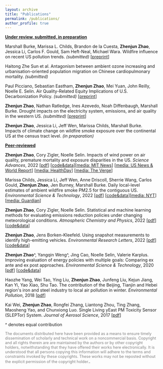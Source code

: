 ```yaml
---
layout: archive
title: "Publications"
permalink: /publications/
author_profile: true
---
```


<!--{% if author.googlescholar %}
  You can also find my articles on <u><a href="{{author.googlescholar}}">my Google Scholar profile</a>.</u>
{% endif %}

{% include base_path %}

{% for post in site.publications reversed %}
  {% include archive-single.html %}
{% endfor %}
-->

<!--- \* denotes equally contributing authors -->


**<ins>Under review, submitted, in preparation</ins>**

Marshall Burke, Marissa L. Childs, Brandon de la Cuesta, **Zhenjun Zhao**, Jessica Li, Carlos F. Gould, Sam Heft-Neal, Michael Wara. Wildfire influence on recent US pollution trends. *(submitted)* \[[preprint](https://eartharxiv.org/repository/view/4840/)\]

Haitong Zhe Sun et al. Antagonism between ambient ozone increasing and urbanisation-oriented population migration on Chinese cardiopulmonary mortality. *(submitted)* 

Paul Picciano, Sebastian Eastham, **Zhenjun Zhao**, Mei Yuan, John Reilly, Noelle E. Selin. Air Quality-Related Equity Implications of U.S. Decarbonization Policy. *(submitted)* \[[preprint](https://eartharxiv.org/repository/view/4591/)\]

**Zhenjun Zhao**, Nathan Ratledge, Ines Azevedo, Noah Diffenbaugh, Marshall Burke. Drought impacts on the electricity system, emissions, and air quality in the western US.  *(submitted)* \[[preprint](https://doi.org/10.31223/X5ZM1P)\]

**Zhenjun Zhao**, Jessica Li, Jeff Wen, Marissa Childs, Marshall Burke. Impacts of climate change on wildfire smoke exposure over the continental US at the census tract level. *(in preparation)*  


**<ins>Peer-reviewed</ins>**

**Zhenjun Zhao**, Cory Zigler, Noelle Selin. Impacts of wind power on air quality, premature mortality and exposure disparities in the US. *Science Advances*, 2022 \[[pdf](https://www.science.org/doi/10.1126/sciadv.abn8762)\] \[[code&data](https://zenodo.org/record/6404168#.Y4phMeyZNFM)\]\[[media: MIT News](https://news.mit.edu/2022/wind-health-impact-1202)\] \[[media: US News \& World Report](https://www.usnews.com/news/health-news/articles/2022-12-02/wind-power-is-bringing-americans-real-health-benefits)\] \[[media: HealthDay](https://consumer.healthday.com/air-pollution-2658790383.html?mc_cid=7396a27322&mc_eid=UNIQID)\] \[[media: The Verge](https://www.theverge.com/2022/12/2/23488771/wind-energy-pollution-study-biden-environmental-justice)\] 

Marissa Childs, Jessica Li, Jeff Wen, Anne Driscoll, Sherrie Wang, Carlos Gould, **Zhenjun Zhao**, Jen Burney, Marshall Burke. Daily local-level estimates of ambient wildfire smoke PM2.5 for the contiguous US. *Environmental Science & Technology*, 2022  \[[pdf](https://pubs.acs.org/doi/10.1021/acs.est.2c02934)\] \[[code&data](https://www.stanfordecholab.com/wildfire_smoke)\]\[[media: NYT](https://www.nytimes.com/interactive/2022/09/22/climate/wildfire-smoke-pollution.html)\] \[[media: Guardian](https://www.theguardian.com/environment/2022/sep/22/air-quality-wildfire-smoke-pollution-health-risks)\]

**Zhenjun Zhao**, Cory Zigler, Noelle Selin. Statistical and machine learning methods for evaluating emissions reduction policies under changing meteorological conditions. *Atmospheric Chemistry and Physics*, 2022 \[[pdf](https://acp.copernicus.org/articles/22/10551/2022/acp-22-10551-2022.html)\] \[[code&data](https://zenodo.org/record/6857259#.YwGn3eyZOdo)\]


**Zhenjun Zhao**, Jens Borken-Kleefeld. Using snapshot measurements to identify high-emitting vehicles. *Environmental Research Letters*, 2022 \[[pdf](https://iopscience.iop.org/article/10.1088/1748-9326/ac5c9e/data)\] \[[code&data](https://zenodo.org/record/6341957#.YwGn_-yZOdo)\]


**Zhenjun Zhao**^, Yangqin Weng^, Jing Cao, Noelle Selin, Valerie Karplus. Improving evaluation of energy policies with multiple goals: Comparing ex ante and ex post approaches. *Environmental Science & Technology*, 2020 \[[pdf](https://pubs.acs.org/doi/abs/10.1021/acs.est.0c01381)\] \[[code&data](https://github.com/mhqiu/Qiu_etal_EST_2020)\]

Haozhe Yang, Wei Tao, Ying Liu, **Zhenjun Zhao**, Junfeng Liu, Kejun Jiang, Kan Yi, Yao Xiao, Shu Tao. The contribution of the Beijing, Tianjin and Hebei region's iron and steel industry to local air pollution in winter. *Environmental Pollution*, 2018 \[[pdf](https://www.sciencedirect.com/science/article/pii/S0269749118329038)\]

Kai Wei, **Zhenjun Zhao**, Rongfei Zhang, Liantong Zhou, Ting Zhang, Maosheng Yao, and Chunxiong Luo. Single Living yEast PM Toxicity Sensor (SLEPTor) System. *Journal of Aerosol Science*, 2017 \[[pdf](https://www.sciencedirect.com/science/article/pii/S0021850216303366)\]

^ denotes equal contribution
<br/>


<span style="color:grey; font-size:0.9em">The documents distributed here have been provided as a means to ensure timely dissemination of scholarly and technical work on a noncommercial basis. Copyright and all rights therein are are maintained by the authors or by other copyright holders, notwithstanding that they have offered their works here electronically. It is understood that all persons copying this information will adhere to the terms and constraints invoked by these copyrights. These works may not be reposted without the explicit permission of the copyright holder.</span>.
